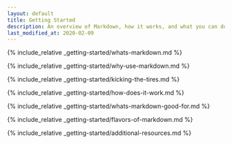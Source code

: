 ```yaml
---
layout: default
title: Getting Started
description: An overview of Markdown, how it works, and what you can do with it.
last_modified_at: 2020-02-09
---
```


{% include_relative _getting-started/whats-markdown.md %}

{% include_relative _getting-started/why-use-markdown.md %}

{% include_relative _getting-started/kicking-the-tires.md %}

{% include_relative _getting-started/how-does-it-work.md %}

{% include_relative _getting-started/whats-markdown-good-for.md %}

{% include_relative _getting-started/flavors-of-markdown.md %}

{% include_relative _getting-started/additional-resources.md %}
